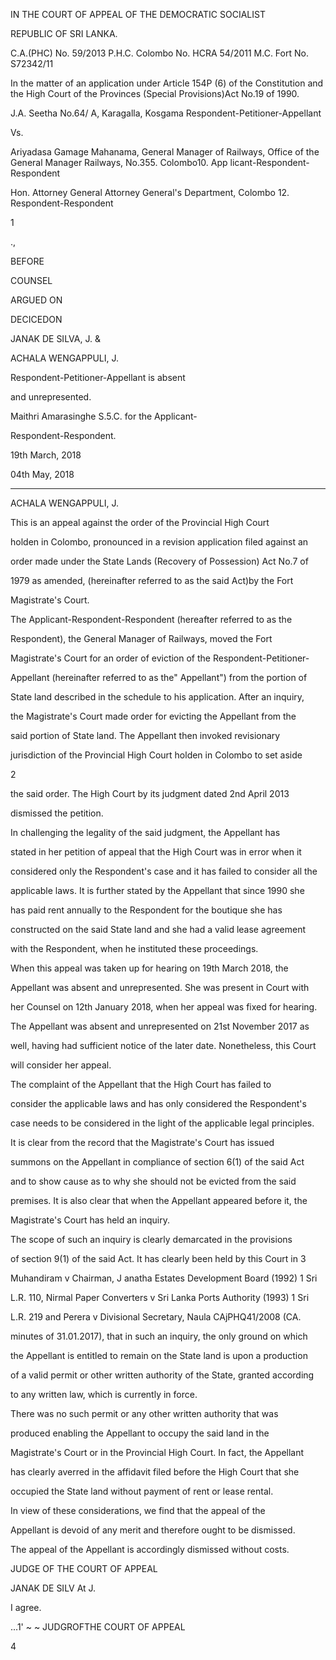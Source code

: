 IN THE COURT OF APPEAL OF THE DEMOCRATIC SOCIALIST

REPUBLIC OF SRI LANKA.

C.A.(PHC) No. 59/2013 P.H.C. Colombo No. HCRA 54/2011 M.C. Fort No. S72342/11

In the matter of an application under Article 154P (6) of the Constitution and the High Court of the Provinces (Special Provisions)Act No.19 of 1990.

J.A. Seetha No.64/ A, Karagalla, Kosgama Respondent-Petitioner-Appellant

Vs.

Ariyadasa Gamage Mahanama, General Manager of Railways, Office of the General Manager Railways, No.355. Colombo10. App licant-Respondent-Respondent

Hon. Attorney General Attorney General's Department, Colombo 12. Respondent-Respondent

1

.,

BEFORE

COUNSEL

ARGUED ON

DECICEDON

JANAK DE SILVA, J. &

ACHALA WENGAPPULI, J.

Respondent-Petitioner-Appellant is absent

and unrepresented.

Maithri Amarasinghe S.5.C. for the Applicant-

Respondent-Respondent.

19th March, 2018

04th May, 2018

*************

ACHALA WENGAPPULI, J.

This is an appeal against the order of the Provincial High Court

holden in Colombo, pronounced in a revision application filed against an

order made under the State Lands (Recovery of Possession) Act No.7 of

1979 as amended, (hereinafter referred to as the said Act)by the Fort

Magistrate's Court.

The Applicant-Respondent-Respondent (hereafter referred to as the

Respondent), the General Manager of Railways, moved the Fort

Magistrate's Court for an order of eviction of the Respondent-Petitioner-

Appellant (hereinafter referred to as the" Appellant") from the portion of

State land described in the schedule to his application. After an inquiry,

the Magistrate's Court made order for evicting the Appellant from the

said portion of State land. The Appellant then invoked revisionary

jurisdiction of the Provincial High Court holden in Colombo to set aside

2

the said order. The High Court by its judgment dated 2nd April 2013

dismissed the petition.

In challenging the legality of the said judgment, the Appellant has

stated in her petition of appeal that the High Court was in error when it

considered only the Respondent's case and it has failed to consider all the

applicable laws. It is further stated by the Appellant that since 1990 she

has paid rent annually to the Respondent for the boutique she has

constructed on the said State land and she had a valid lease agreement

with the Respondent, when he instituted these proceedings.

When this appeal was taken up for hearing on 19th March 2018, the

Appellant was absent and unrepresented. She was present in Court with

her Counsel on 12th January 2018, when her appeal was fixed for hearing.

The Appellant was absent and unrepresented on 21st November 2017 as

well, having had sufficient notice of the later date. Nonetheless, this Court

will consider her appeal.

The complaint of the Appellant that the High Court has failed to

consider the applicable laws and has only considered the Respondent's

case needs to be considered in the light of the applicable legal principles.

It is clear from the record that the Magistrate's Court has issued

summons on the Appellant in compliance of section 6(1) of the said Act

and to show cause as to why she should not be evicted from the said

premises. It is also clear that when the Appellant appeared before it, the

Magistrate's Court has held an inquiry.

The scope of such an inquiry is clearly demarcated in the provisions

of section 9(1) of the said Act. It has clearly been held by this Court in 3

Muhandiram v Chairman, J anatha Estates Development Board (1992) 1 Sri

L.R. 110, Nirmal Paper Converters v Sri Lanka Ports Authority (1993) 1 Sri

L.R. 219 and Perera v Divisional Secretary, Naula CAjPHQ41/2008 (CA.

minutes of 31.01.2017), that in such an inquiry, the only ground on which

the Appellant is entitled to remain on the State land is upon a production

of a valid permit or other written authority of the State, granted according

to any written law, which is currently in force.

There was no such permit or any other written authority that was

produced enabling the Appellant to occupy the said land in the

Magistrate's Court or in the Provincial High Court. In fact, the Appellant

has clearly averred in the affidavit filed before the High Court that she

occupied the State land without payment of rent or lease rental.

In view of these considerations, we find that the appeal of the

Appellant is devoid of any merit and therefore ought to be dismissed.

The appeal of the Appellant is accordingly dismissed without costs.

JUDGE OF THE COURT OF APPEAL

JANAK DE SILV At J.

I agree.

\...1' ~ ~ JUDGROFTHE COURT OF APPEAL

4